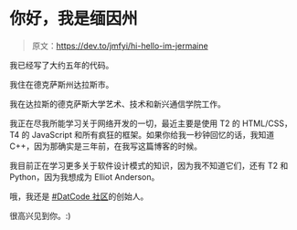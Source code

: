 # 你好，我是缅因州

> 原文：<https://dev.to/jmfyi/hi-hello-im-jermaine>

我已经写了大约五年的代码。

我住在德克萨斯州达拉斯市。

我在达拉斯的德克萨斯大学艺术、技术和新兴通信学院工作。

我正在尽我所能学习关于网络开发的一切，最近主要是使用 T2 的 HTML/CSS，T4 的 JavaScript 和所有疯狂的框架。如果你给我一秒钟回忆的话，我知道 C++，因为那确实是三年前，在我写这篇博客的时候。

我目前正在学习更多关于软件设计模式的知识，因为我不知道它们，还有 T2 和 Python，因为我想成为 Elliot Anderson。

哦，我还是 [#DatCode 社区](http://datcode.io)的创始人。

很高兴见到你。:)